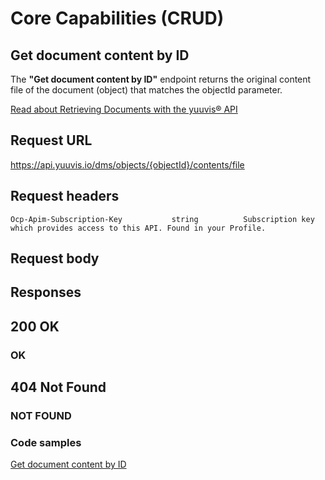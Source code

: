 # Core Capabilities (CRUD)

## Get document content by ID

The **"Get document content by ID"** endpoint returns the original content file of the document (object) that matches the objectId parameter.


[Read about Retrieving Documents with the yuuvis® API](https://yuuvis.io/how-to/retrieve)

## Request URL

https://api.yuuvis.io/dms/objects/{objectId}/contents/file

## Request headers

```
Ocp-Apim-Subscription-Key           string          Subscription key which provides access to this API. Found in your Profile.

```
## Request body

## Responses

## 200 OK

### OK

## 404 Not Found

### NOT FOUND

### Code samples

[Get document content by ID](./Get-Object-Content.html)
